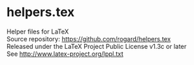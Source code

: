 # helpers.tex  
Helper files for LaTeX  
Source repository: https://github.com/rogard/helpers.tex  
Released under the LaTeX Project Public License v1.3c or later  
See http://www.latex-project.org/lppl.txt  
